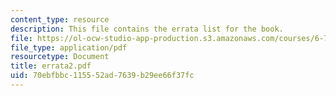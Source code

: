 ```yaml
---
content_type: resource
description: This file contains the errata list for the book.
file: https://ol-ocw-studio-app-production.s3.amazonaws.com/courses/6-763-applied-superconductivity-fall-2005/70ebfbbc115552ad7639b29ee66f37fc_errata2.pdf
file_type: application/pdf
resourcetype: Document
title: errata2.pdf
uid: 70ebfbbc-1155-52ad-7639-b29ee66f37fc
---
```

